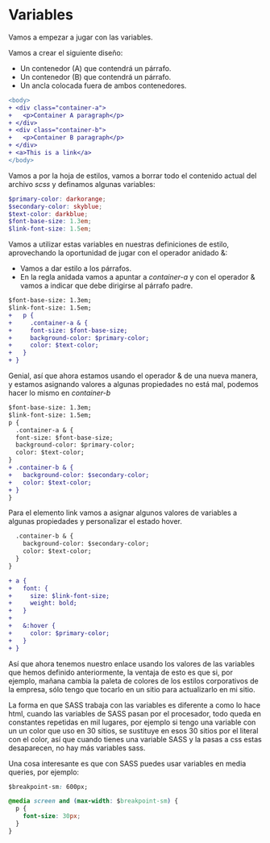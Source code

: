 # Variables

Vamos a empezar a jugar con las variables.

Vamos a crear el siguiente diseño:

- Un contenedor (A) que contendrá un párrafo.
- Un contenedor (B) que contendrá un párrafo.
- Un ancla colocada fuera de ambos contenedores.

```diff
<body>
+ <div class="container-a">
+   <p>Container A paragraph</p>
+ </div>
+ <div class="container-b">
+   <p>Container B paragraph</p>
+ </div>
+ <a>This is a link</a>
</body>
```

Vamos a por la hoja de estilos, vamos a borrar todo el contenido actual
del archivo _scss_ y definamos algunas variables:

```scss
$primary-color: darkorange;
$secondary-color: skyblue;
$text-color: darkblue;
$font-base-size: 1.3em;
$link-font-size: 1.5em;
```

Vamos a utilizar estas variables en nuestras definiciones de estilo, aprovechando la oportunidad de jugar con el operador anidado &:

- Vamos a dar estilo a los párrafos.
- En la regla anidada vamos a apuntar a _container-a_ y con el operador &
  vamos a indicar que debe dirigirse al párrafo padre.

```diff
$font-base-size: 1.3em;
$link-font-size: 1.5em;
+   p {
+     .container-a & {
+     font-size: $font-base-size;
+     background-color: $primary-color;
+     color: $text-color;
+   }
+ }
```

Genial, así que ahora estamos usando el operador & de una nueva manera, y estamos asignando
valores a algunas propiedades no está mal, podemos hacer lo mismo en _container-b_

```diff
$font-base-size: 1.3em;
$link-font-size: 1.5em;
p {
  .container-a & {
  font-size: $font-base-size;
  background-color: $primary-color;
  color: $text-color;
}
+ .container-b & {
+   background-color: $secondary-color;
+   color: $text-color;
+ }
}
```

Para el elemento link vamos a asignar algunos valores de variables a algunas propiedades y personalizar el estado hover.

```diff
  .container-b & {
    background-color: $secondary-color;
    color: $text-color;
  }
}

+ a {
+   font: {
+     size: $link-font-size;
+     weight: bold;
+   }
+
+   &:hover {
+     color: $primary-color;
+   }
+ }
```

Así que ahora tenemos nuestro enlace usando los valores de las variables que hemos definido anteriormente, la ventaja de esto es que si, por ejemplo, mañana cambia la paleta de colores de los estilos corporativos de la empresa, sólo tengo que tocarlo en un sitio para actualizarlo en mi sitio.

La forma en que SASS trabaja con las variables es diferente a como lo hace html, cuando las variables de SASS pasan por el procesador, todo queda en constantes repetidas en mil lugares, por ejemplo si tengo una variable con un
un color que uso en 30 sitios, se sustituye en esos 30 sitios por el literal con el color, así que cuando tienes una variable SASS y la pasas a css estas desaparecen, no hay más variables sass.

Una cosa interesante es que con SASS puedes usar variables en media queries, por ejemplo:

```css
$breakpoint-sm: 600px;

@media screen and (max-width: $breakpoint-sm) {
  p {
    font-size: 30px;
  }
}
```
